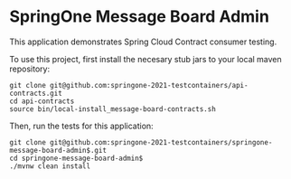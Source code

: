 # SpringOne Message Board Admin

This application demonstrates Spring Cloud Contract consumer testing.

To use this project, first install the necesary stub jars to your local maven repository:
```shell
git clone git@github.com:springone-2021-testcontainers/api-contracts.git
cd api-contracts
source bin/local-install_message-board-contracts.sh
```

Then, run the tests for this application:
```shell
git clone git@github.com:springone-2021-testcontainers/springone-message-board-admin$.git
cd springone-message-board-admin$
./mvnw clean install
```
